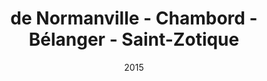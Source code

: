---
date: '2015'
title: 'de Normanville - Chambord - Bélanger - Saint-Zotique'
type: ruelle_verte
district: 'Rosemont'
position: { lng: -73.6050733003537, lat: 45.541939166034126 }
---